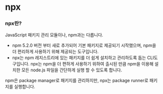 # npx

### npx란?

JavaScript 패키지 관리 모듈이나, npm과는 다릅니다.

* npm 5.2.0 버전 부터 새로 추가되어 기본 패키지로 제공되기 시작했으며, npm을 더 편리하게 사용하기 위해 제공되는 도구입니다.
* npx는 npm 레지스트리에 있는 패키지를 더 쉽게 설치하고 관리하도록 돕는 CLI도구입니다. npx는  npm을 더 편하게 사용하기 위하여 출시된 만큼 npm을 이용해 설치한 모든 node.js 파일을 간단하게 실행 할 수 있도록 합니다.

npm은 package manager로 패키지를 관리하지만, npx는 package runner로 패키지를 실행합니다.
